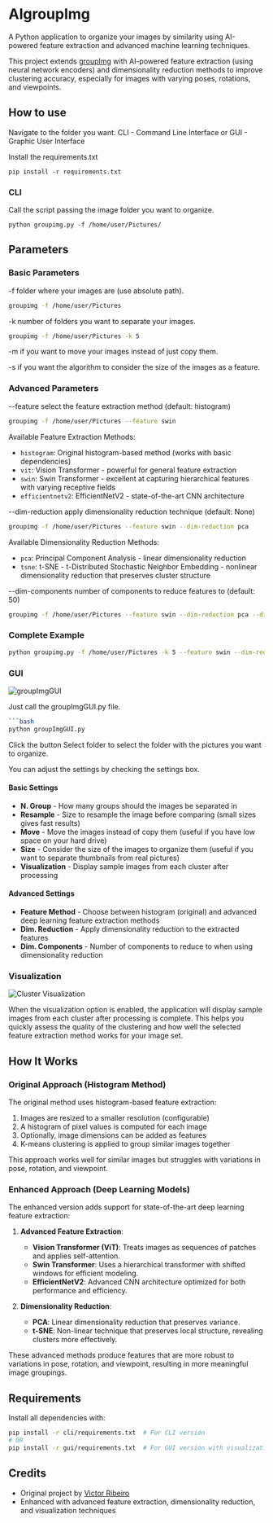 # AIgroupImg

A Python application to organize your images by similarity using AI-powered feature extraction and advanced machine learning techniques.

This project extends [groupImg](https://github.com/victorqribeiro/groupImg) with AI-powered feature extraction (using neural network encoders) and dimensionality reduction methods to improve clustering accuracy, especially for images with varying poses, rotations, and viewpoints.


## How to use

Navigate to the folder you want. CLI - Command Line Interface or GUI - Graphic User Interface

Install the requirements.txt

```
pip install -r requirements.txt
```

### CLI

Call the script passing the image folder you want to organize.

```
python groupimg.py -f /home/user/Pictures/
```

## Parameters

### Basic Parameters

\-f folder where your images are (use absolute path).

```bash
groupimg -f /home/user/Pictures
```


\-k number of folders you want to separate your images. 

```bash
groupimg -f /home/user/Pictures -k 5
```

\-m if you want to move your images instead of just copy them.

\-s if you want the algorithm to consider the size of the images as a feature.

### Advanced Parameters

\--feature select the feature extraction method (default: histogram)

```bash
groupimg -f /home/user/Pictures --feature swin
```

Available Feature Extraction Methods:

- `histogram`: Original histogram-based method (works with basic dependencies)  
- `vit`: Vision Transformer - powerful for general feature extraction  
- `swin`: Swin Transformer - excellent at capturing hierarchical features with varying receptive fields  
- `efficientnetv2`: EfficientNetV2 - state-of-the-art CNN architecture  

\--dim-reduction apply dimensionality reduction technique (default: None)

```bash
groupimg -f /home/user/Pictures --feature swin --dim-reduction pca
```

Available Dimensionality Reduction Methods:

- `pca`: Principal Component Analysis - linear dimensionality reduction  
- `tsne`: t-SNE - t-Distributed Stochastic Neighbor Embedding - nonlinear dimensionality reduction that preserves cluster structure  

\--dim-components number of components to reduce features to (default: 50)

```bash
groupimg -f /home/user/Pictures --feature swin --dim-reduction pca --dim-components 20
```

### Complete Example

```bash
python groupimg.py -f /home/user/Pictures -k 5 --feature swin --dim-reduction pca --dim-components 20 -s
```

### GUI

![groupImgGUI](./demo/screenshot-GUI.png)

Just call the groupImgGUI.py file.

```bash
```bash
python groupImgGUI.py
```


Click the button Select folder to select the folder with the pictures you want to organize.

You can adjust the settings by checking the settings box.

#### Basic Settings

- **N. Group** - How many groups should the images be separated in
- **Resample** - Size to resample the image before comparing (small sizes gives fast results)
- **Move** - Move the images instead of copy them (useful if you have low space on your hard drive)
- **Size** - Consider the size of the images to organize them (useful if you want to separate thumbnails from real pictures)
- **Visualization** - Display sample images from each cluster after processing

#### Advanced Settings

- **Feature Method** - Choose between histogram (original) and advanced deep learning feature extraction methods
- **Dim. Reduction** - Apply dimensionality reduction to the extracted features
- **Dim. Components** - Number of components to reduce to when using dimensionality reduction

### Visualization

![Cluster Visualization](./demo/cluster.png)

When the visualization option is enabled, the application will display sample images from each cluster after processing is complete. This helps you quickly assess the quality of the clustering and how well the selected feature extraction method works for your image set.

## How It Works

### Original Approach (Histogram Method)

The original method uses histogram-based feature extraction:
1. Images are resized to a smaller resolution (configurable)
2. A histogram of pixel values is computed for each image
3. Optionally, image dimensions can be added as features
4. K-means clustering is applied to group similar images together

This approach works well for similar images but struggles with variations in pose, rotation, and viewpoint.

### Enhanced Approach (Deep Learning Models)

The enhanced version adds support for state-of-the-art deep learning feature extraction:

1. **Advanced Feature Extraction**:
   - **Vision Transformer (ViT)**: Treats images as sequences of patches and applies self-attention.
   - **Swin Transformer**: Uses a hierarchical transformer with shifted windows for efficient modeling.
   - **EfficientNetV2**: Advanced CNN architecture optimized for both performance and efficiency.

2. **Dimensionality Reduction**:
   - **PCA**: Linear dimensionality reduction that preserves variance.
   - **t-SNE**: Non-linear technique that preserves local structure, revealing clusters more effectively.

These advanced methods produce features that are more robust to variations in pose, rotation, and viewpoint, resulting in more meaningful image groupings.

## Requirements

Install all dependencies with:

```bash
pip install -r cli/requirements.txt  # For CLI version
# OR
pip install -r gui/requirements.txt  # For GUI version with visualization
```

## Credits

- Original project by [Victor Ribeiro](https://github.com/victorqribeiro/groupImg)
- Enhanced with advanced feature extraction, dimensionality reduction, and visualization techniques
